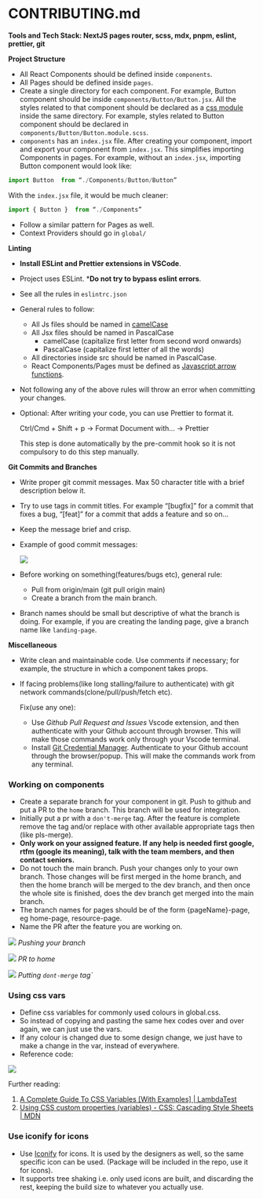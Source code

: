 # CONTRIBUTING.md

**Tools and Tech Stack: NextJS pages router, scss, mdx, pnpm, eslint, prettier, git**

**Project Structure**

- All React Components should be defined inside `components`.
- All Pages should be defined inside `pages`.
- Create a single directory for each component. For example, Button component should be inside `components/Button/Button.jsx`. All the styles related to that component should be declared as a [css module](https://medium.com/@ralph1786/using-css-modules-in-react-app-c2079eadbb87) inside the same directory. For example, styles related to Button component should be declared in `components/Button/Button.module.scss`.
- `components` has an `index.jsx` file. After creating your component, import and export your component from `index.jsx`. This simplifies importing Components in pages. For example, without an `index.jsx`, importing Button component would look like:
    
```jsx
import Button  from “./Components/Button/Button”
```

With the `index.jsx` file, it would be much cleaner:

```jsx    
import { Button }  from “./Components”
```

- Follow a similar pattern for Pages as well.
- Context Providers should go in `global/`

**Linting**

- **Install ESLint and Prettier extensions in VSCode**.
- Project uses ESLint. ***Do not try to bypass eslint errors**.
- See all the rules in `eslintrc.json`
- General rules to follow:
    - All Js files should be named in [camelCase](https://en.wikipedia.org/wiki/Camel_case)
    - All Jsx files should be named in PascalCase
        - camelCase (capitalize first letter from second word onwards)
        - PascalCase (capitalize first letter of all the words)
    - All directories inside src should be named in PascalCase.
    - React Components/Pages must be defined as [Javascript arrow functions](https://developer.mozilla.org/en-US/docs/Web/JavaScript/Reference/Functions/Arrow_functions).
- Not following any of the above rules will throw an error when committing your changes.
- Optional: After writing your code, you can use Prettier to format it.
    
    Ctrl/Cmd + Shift + p -> Format Document with… -> Prettier
    
    This step is done automatically by the pre-commit hook so it is not compulsory to do this step manually.
    

**Git Commits and Branches**

- Write proper git commit messages. Max 50 character title with a brief description below it.
- Try to use tags in commit titles. For example “[bugfix]” for a commit that fixes a bug, “[feat]” for a commit that adds a feature and so on…
- Keep the message brief and crisp.
- Example of good commit messages:
    
    ![](https://lh7-us.googleusercontent.com/bs7K3fwJOvkg3jLo-P1GFGwO1XNzwUpycMk8ucBjqj5GDvQDfSZDBEluhRmW0mCtOn16hrrgp952PFgqQu_3khV8vc4NDTMrhpIypBg806yTFsjjK3fCDFeerSCb6hWnwJdSX7NaK6KyJ1_C83NqwdY)
    
- Before working on something(features/bugs etc), general rule:
    - Pull from origin/main (git pull origin main)
    - Create a branch from the main branch.
- Branch names should be small but descriptive of what the branch is doing. For example, if you are creating the landing page, give a branch name like `landing-page`.

**Miscellaneous**

- Write clean and maintainable code. Use comments if necessary; for example, the structure in which a component takes props.
- If facing problems(like long stalling/failure to authenticate) with git network commands(clone/pull/push/fetch etc).
    
    Fix(use any one):
    
    - Use *Github Pull Request and Issues* Vscode extension, and then authenticate with your Github account through browser. This will make those commands work only through your Vscode terminal.
    - Install [Git Credential Manager](https://github.com/GitCredentialManager/git-credential-manager). Authenticate to your Github account through the browser/popup. This will make the commands work from any terminal.
    

### Working on components

- Create a separate branch for your component in git. Push to github and put a PR to the `home` branch. This branch will be used for integration.
- Initially put a pr with a `don't-merge` tag. After the feature is complete remove the tag and/or replace with other available appropriate tags then (like pls-merge).
- **Only work on your assigned feature. If any help is needed first google, rtfm (google its meaning), talk with the team members, and then contact seniors.**
- Do not touch the main branch. Push your changes only to your own branch. Those changes will be first merged in the home branch, and then the home branch will be merged to the dev branch, and then once the whole site is finished, does the dev branch get merged into the main branch.
- The branch names for pages should be of the form {pageName}-page, eg home-page, resource-page.
- Name the PR after the feature you are working on.

![](https://lh7-us.googleusercontent.com/s7SiKfGfPGniCoxET87XvGMi9rj2NxoMnm-WYp1MtJTRks0V8zaMtOZ-SyupTnwtlLW6uedOCJUh6x4REhMfL05k1xofXcMiRNyJoLaQRkfGz_orNnPmBFHySn25S7SIk1psuZLWt4O0TFtbaijMiZs)
*Pushing your branch*

![](https://lh7-us.googleusercontent.com/ZFHXqewq3AGbT-vZOmsNymj268fRTgKsOG6FNz3szZQZR08jkg5AQe39-Z1hpI8RJGiJevmxOJR2CnkX83WA1QS1vGboI42-ghhrYU8vQgg6wVBvkwKDvTh7JxMJc59t8b93507Z2iN1bRJfPk4RNGw)
*PR to home*

![](https://lh7-us.googleusercontent.com/phUWVK1ZrJd9Q39Hn5keS6GUenCRB40c4XR8cp4hqj1-W4wVsp2yQcqE3SXnyH6Z_0GGxsl-8oU29GIWLVIw8i7gqPxQ7NLgqGKlh09NvyTrHlgJRMrJ-HONXWBXK0UwkhrFG1NG-bLxwb-3j5E6lTA)
*Putting `dont-merge` tag`*

### Using css vars

- Define css variables for commonly used colours in global.css.
- So instead of copying and pasting the same hex codes over and over again, we can just use the vars.
- If any colour is changed due to some design change, we just have to make a change in the var, instead of everywhere.
- Reference code:

![](https://lh7-us.googleusercontent.com/mZKbOflU5Sj9jn2REIlKOpQ8fD-S2P5MwS5TJheL3NytUgc_ETMMSW4OnkkkUTdALqp8rbIWSGbYZVu18G_MwgxDBCUfX28Fw7ER7cz7z4BnyaIA9wxnVE5-ivKZd70hpQS9hTFOvStZTjZ0oswFaNs)

Further reading:

1. [A Complete Guide To CSS Variables [With Examples] | LambdaTest](https://www.lambdatest.com/blog/guide-to-css-variables-with-examples/)
2. [Using CSS custom properties (variables) - CSS: Cascading Style Sheets | MDN](https://developer.mozilla.org/en-US/docs/Web/CSS/Using_CSS_custom_properties)

### Use iconify for icons

- Use [Iconify](https://iconify.design/) for icons. It is used by the designers as well, so the same specific icon can be used. (Package will be included in the repo, use it for icons).
- It supports tree shaking i.e. only used icons are built, and discarding the rest, keeping the build size to whatever you actually use.
